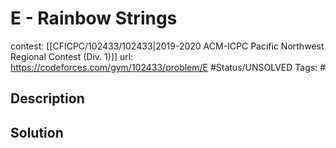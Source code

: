 # E - Rainbow Strings

contest: [[CFICPC/102433/102433|2019-2020 ACM-ICPC Pacific Northwest Regional Contest (Div. 1)]]
url: https://codeforces.com/gym/102433/problem/E
#Status/UNSOLVED
Tags: #

## Description

## Solution


